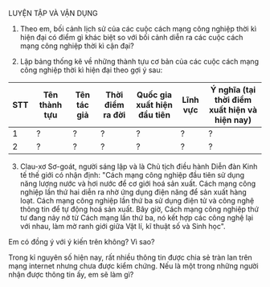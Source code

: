 LUYỆN TẬP VÀ VẬN DỤNG

1. Theo em, bối cảnh lịch sử của các cuộc cách mạng công nghiệp thời kì hiện đại có điểm gì khác biệt so với bối cảnh diễn ra các cuộc cách mạng công nghiệp thời kì cận đại?

2. Lập bảng thống kê về những thành tựu cơ bản của các cuộc cách mạng công nghiệp thời kì hiện đại theo gợi ý sau:

STT | Tên thành tựu | Tên tác giả | Thời điểm ra đời | Quốc gia xuất hiện đầu tiên | Lĩnh vực | Ý nghĩa (tại thời điểm xuất hiện và hiện nay)
--- | --- | --- | --- | --- | --- | ---
1 | ? | ? | ? | ? | ? | ?
2 | ? | ? | ? | ? | ? | ?

3. Clau-xơ Sơ-goát, người sáng lập và là Chủ tịch điều hành Diễn đàn Kinh tế thế giới có nhận định: "Cách mạng công nghiệp đầu tiên sử dụng năng lượng nước và hơi nước để cơ giới hoá sản xuất. Cách mạng công nghiệp lần thứ hai diễn ra nhờ ứng dụng điện năng để sản xuất hàng loạt. Cách mạng công nghiệp lần thứ ba sử dụng điện tử và công nghệ thông tin để tự động hoá sản xuất. Bây giờ, Cách mạng công nghiệp thứ tư đang nảy nở từ Cách mạng lần thứ ba, nó kết hợp các công nghệ lại với nhau, làm mờ ranh giới giữa Vật lí, kĩ thuật số và Sinh học".

Em có đồng ý với ý kiến trên không? Vì sao?

Trong kỉ nguyên số hiện nay, rất nhiều thông tin được chia sẻ tràn lan trên mạng internet nhưng chưa được kiểm chứng. Nếu là một trong những người nhận được thông tin ấy, em sẽ làm gì?